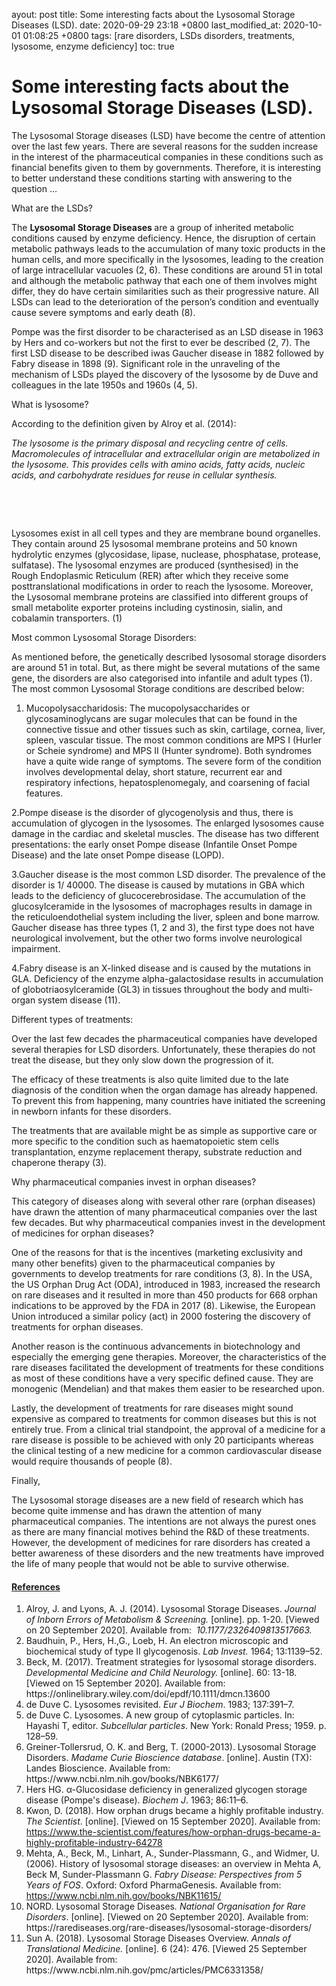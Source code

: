 ayout: post 
title: Some interesting facts about the Lysosomal Storage Diseases (LSD).
date: 2020-09-29 23:18 +0800 
last_modified_at: 2020-10-01 01:08:25 +0800 
tags: [rare disorders, LSDs disorders, treatments, lysosome, enzyme deficiency] 
toc: true
<div class="interface-interface-skeleton__header" role="region" aria-label="Editor top bar" tabindex="-1">
<div class="edit-post-header">
<h1 class="edit-post-header__settings">Some interesting facts about the Lysosomal Storage Diseases (LSD).</h1>
<div class="edit-post-header__settings"></div>
</div>
</div>
<div class="interface-interface-skeleton__body">
<div class="interface-interface-skeleton__content" role="region" aria-label="Editor content" tabindex="-1">
<div class="edit-post-visual-editor editor-styles-wrapper" tabindex="-1">
<div class="block-editor__typewriter">
<div class="block-editor-writing-flow">
<div class="block-editor-block-list__layout is-root-container">
<p role="group" aria-multiline="true" aria-label="Paragraph block" id="block-4c007a37-f40a-4430-b41d-135a3429fea3" class="rich-text block-editor-rich-text__editable block-editor-block-list__block wp-block" data-block="4c007a37-f40a-4430-b41d-135a3429fea3" data-type="core/paragraph" data-title="Paragraph" contenteditable="true" tabindex="0">The Lysosomal Storage diseases (LSD) have become the centre of attention over the last few years. There are several reasons for the sudden increase in the interest of the pharmaceutical companies in these conditions such as financial benefits given to them by governments. Therefore, it is interesting to better understand these conditions starting with answering to the question &hellip;</p>
<p role="group" aria-multiline="true" aria-label="Paragraph block" id="block-a143d0cc-3126-4779-bbb1-c4a23940348d" class="rich-text block-editor-rich-text__editable block-editor-block-list__block wp-block" data-block="a143d0cc-3126-4779-bbb1-c4a23940348d" data-type="core/paragraph" data-title="Paragraph" contenteditable="true" tabindex="0">What are the LSDs?</p>
<p role="group" aria-multiline="true" aria-label="Paragraph block" id="block-1a860fd2-ef9c-4008-a73a-4f8a16ca0c0e" class="rich-text block-editor-rich-text__editable block-editor-block-list__block wp-block" data-block="1a860fd2-ef9c-4008-a73a-4f8a16ca0c0e" data-type="core/paragraph" data-title="Paragraph" contenteditable="true" tabindex="0">The <strong>Lysosomal Storage Diseases </strong>are a group of inherited metabolic conditions caused by enzyme deficiency. Hence, the disruption of certain metabolic pathways leads to the accumulation of many toxic products in the human cells, and more specifically in the lysosomes, leading to the creation of large intracellular vacuoles (2, 6). These conditions are around 51 in total and although the metabolic pathway that each one of them involves might differ, they do have certain similarities such as their progressive nature. All LSDs can lead to the deterioration of the person&rsquo;s condition and eventually cause severe symptoms and early death (8).</p>
<p role="group" aria-multiline="true" aria-label="Paragraph block" id="block-cc518d75-7516-4113-be00-874efdcd2ff4" class="rich-text block-editor-rich-text__editable block-editor-block-list__block wp-block" data-block="cc518d75-7516-4113-be00-874efdcd2ff4" data-type="core/paragraph" data-title="Paragraph" contenteditable="true" tabindex="0">Pompe was the first disorder to be characterised as an LSD disease in 1963 by Hers and co-workers but not the first to ever be described (2, 7). The first LSD disease to be described iwas Gaucher disease in 1882 followed by Fabry disease in 1898 (9). Significant role in the unraveling of the mechanism of LSDs played the discovery of the lysosome by de Duve and colleagues in the late 1950s and 1960s (4, 5).&nbsp;</p>
<p role="group" aria-multiline="true" aria-label="Paragraph block" id="block-dce3b805-b734-42f6-983e-2fd39131cb51" class="rich-text block-editor-rich-text__editable block-editor-block-list__block wp-block" data-block="dce3b805-b734-42f6-983e-2fd39131cb51" data-type="core/paragraph" data-title="Paragraph" contenteditable="true" tabindex="0">What is lysosome?</p>
<p role="group" aria-multiline="true" aria-label="Paragraph block" id="block-770a4306-6860-45fe-b506-f551f7628a5f" class="rich-text block-editor-rich-text__editable block-editor-block-list__block wp-block" data-block="770a4306-6860-45fe-b506-f551f7628a5f" data-type="core/paragraph" data-title="Paragraph" contenteditable="true" tabindex="0">According to the definition given by Alroy et al. (2014):</p>
<p role="group" aria-multiline="true" aria-label="Paragraph block" id="block-fc508d29-bb80-4bcf-849c-f222dc0450eb" class="rich-text block-editor-rich-text__editable block-editor-block-list__block wp-block" data-block="fc508d29-bb80-4bcf-849c-f222dc0450eb" data-type="core/paragraph" data-title="Paragraph" contenteditable="true" tabindex="0"><em>The lysosome is the primary disposal and recycling centre of cells. Macromolecules of intracellular and extracellular origin are metabolized in the lysosome. This provides cells with amino acids, fatty acids, nucleic acids, and carbohydrate residues for reuse in cellular synthesis.</em></p>
<p role="group" aria-multiline="true" aria-label="Paragraph block" id="block-2b241b70-5b56-4488-8182-013c182effa1" class="rich-text block-editor-rich-text__editable block-editor-block-list__block wp-block" data-block="2b241b70-5b56-4488-8182-013c182effa1" data-type="core/paragraph" data-title="Paragraph" contenteditable="true" tabindex="0"></p>
<ol role="group" aria-multiline="true" aria-label="Block: List" id="block-33772662-9875-474a-87f3-eeb42f20a75f" class="rich-text block-editor-rich-text__editable block-editor-block-list__block wp-block" type="1" data-block="33772662-9875-474a-87f3-eeb42f20a75f" data-type="core/list" data-title="List" contenteditable="true" tabindex="0"></ol>
<p><!-- wp:paragraph --></p>
<p>Lysosomes exist in all cell types and they are membrane bound organelles. They contain around 25 lysosomal membrane proteins and 50 known hydrolytic enzymes (glycosidase, lipase, nuclease, phosphatase, protease, sulfatase). The lysosomal enzymes are produced (synthesised) in the Rough Endoplasmic Reticulum (RER) after which they receive some posttranslational modifications in order to reach the lysosome. Moreover, the Lysosomal membrane proteins are classified into different groups of small metabolite exporter proteins including cystinosin, sialin, and cobalamin transporters. (1)</p>
<p><!-- /wp:paragraph --> <!-- wp:paragraph --></p>
<p>Most common Lysosomal Storage Disorders:</p>
<p><!-- /wp:paragraph --> <!-- wp:paragraph --></p>
<p>As mentioned before, the genetically described lysosomal storage disorders are around 51 in total. But, as there might be several mutations of the same gene, the disorders are also categorised into infantile and adult types (1). The most common Lysosomal Storage conditions are described below:</p>
<p><!-- /wp:paragraph --> <!-- wp:list {"ordered":true,"type":"1"} --></p>
<ol type="1">
<li>Mucopolysaccharidosis: The mucopolysaccharides or glycosaminoglycans are sugar molecules that can be found in the connective tissue and other tissues such as skin, cartilage, cornea, liver, spleen, vascular tissue. The most common conditions are MPS I (Hurler or Scheie syndrome) and MPS II (Hunter syndrome).&nbsp;Both syndromes have a quite wide range of symptoms. The severe form of the condition involves developmental delay, short stature, recurrent ear and respiratory infections, hepatosplenomegaly, and coarsening of facial features.&nbsp;</li>
</ol>
<p><!-- /wp:list --> <!-- wp:paragraph --></p>
<p></p>
<p><!-- /wp:paragraph --></p>
<p><span>2.Pompe disease is the disorder of glycogenolysis and thus, there is accumulation of glycogen in the lysosomes. The enlarged lysosomes cause damage in the cardiac and skeletal muscles. The disease has two different presentations: the early onset Pompe disease (Infantile Onset Pompe Disease) and the late onset Pompe disease (LOPD).</span></p>
<p><span>3.Gaucher disease is the most common LSD disorder. The prevalence of the disorder is 1/ 40000. The disease is caused by mutations in GBA which leads to the deficiency of glucocerebrosidase. The accumulation of the glucosylceramide in the lysosomes of macrophages results in damage in the reticuloendothelial system including the liver, spleen and bone marrow. Gaucher disease has three types (1, 2 and 3), the first type does not have neurological involvement, but the other two forms involve neurological impairment.</span></p>
<p><span>4.Fabry disease is an X-linked disease and is caused by the mutations in GLA. Deficiency of the enzyme alpha-galactosidase results in accumulation of globotriaosylceramide (GL3) in tissues throughout the body and multi-organ system disease (11).</span></p>
<p><span>Different types of treatments:</span></p>
<p><span>Over the last few decades the pharmaceutical companies have developed several therapies for LSD disorders. Unfortunately, these therapies do not treat the disease, but they only slow down the progression of it.</span></p>
<p><span>The efficacy of these treatments is also quite limited due to the late diagnosis of the condition when the organ damage has already happened. To prevent this from happening, many countries have initiated the screening in newborn infants for these disorders.</span></p>
<p><span>The treatments that are available might be as simple as supportive care or more specific to the condition such as haematopoietic stem cells transplantation, enzyme replacement therapy, substrate reduction and chaperone therapy (3).</span></p>
Why pharmaceutical companies invest in orphan diseases?

This category of diseases along with several other rare (orphan diseases) have drawn the attention of many pharmaceutical companies over the last few decades. But why pharmaceutical companies invest in the development of medicines for orphan diseases?

One of the reasons for that is the incentives (marketing exclusivity and many other benefits) given to the pharmaceutical companies by governments to develop treatments for rare conditions (3, 8). In the USA, the US Orphan Drug Act (ODA), introduced in 1983, increased the research on rare diseases and it resulted in more than 450 products for 668 orphan indications to be approved by the FDA in 2017 (8). Likewise, the European Union introduced a similar policy (act) in 2000 fostering the discovery of treatments for orphan diseases.

Another reason is the continuous advancements in biotechnology and especially the emerging gene therapies. Moreover, the characteristics of the rare diseases facilitated the development of treatments for these conditions as most of these conditions have a very specific defined cause. They are monogenic (Mendelian) and that makes them easier to be researched upon.

Lastly, the development of treatments for rare diseases might sound expensive as compared to treatments for common diseases but this is not entirely true. From a clinical trial standpoint, the approval of a medicine for a rare disease is possible to be achieved with only 20 participants whereas the clinical testing of a new medicine for a common cardiovascular disease would require thousands of people (8).

Finally,

The Lysosomal storage diseases are a new field of research which has become quite immense and has drawn the attention of many pharmaceutical companies. The intentions are not always the purest ones as there are many financial motives behind the R&D of these treatments. However, the development of medicines for rare disorders has created a better awareness of these disorders and the new treatments have improved the life of many people that would not be able to survive otherwise.
<h4><span style="text-decoration: underline;">References</span></h4>
<ol role="group" aria-multiline="true" aria-label="Block: List" id="block-33772662-9875-474a-87f3-eeb42f20a75f" class="rich-text block-editor-rich-text__editable block-editor-block-list__block wp-block is-selected is-hovered" type="1" data-block="33772662-9875-474a-87f3-eeb42f20a75f" data-type="core/list" data-title="List" contenteditable="true" tabindex="0">
<li>Alroy, J. and Lyons, A. J. (2014). Lysosomal Storage Diseases. <em>Journal of Inborn Errors of Metabolism &amp; Screening.</em>&nbsp;[online]. pp. 1-20. [Viewed on 20 September 2020]. Available from:<em>&nbsp;&nbsp;10.1177/2326409813517663.</em></li>
<li>Baudhuin, P., Hers, H.,G., Loeb, H. An electron microscopic and biochemical study of type II glycogenosis. <em>Lab Invest.</em>&nbsp;1964; 13:1139&ndash;52.&nbsp;</li>
<li>Beck, M. (2017). Treatment strategies for lysosomal storage disorders. <em>Developmental Medicine and Child Neurology. </em>[online].&nbsp;60: 13-18. [Viewed on 15 September 2020]. Available from: https://onlinelibrary.wiley.com/doi/epdf/10.1111/dmcn.13600</li>
<li>de Duve C. Lysosomes revisited. <em>Eur J Biochem</em>. 1983; 137:391&ndash;7.</li>
<li>de Duve C. Lysosomes. A new group of cytoplasmic particles. In: Hayashi T, editor. <em>Subcellular particles</em>. New York: Ronald Press; 1959. p. 128&ndash;59.</li>
<li>Greiner-Tollersrud, O. K. and Berg, T. (2000-2013). Lysosomal Storage Disorders. <em>Madame Curie Bioscience database</em>. [online]. Austin (TX): Landes Bioscience. Available from: https://www.ncbi.nlm.nih.gov/books/NBK6177/</li>
<li>Hers HG. &alpha;-Glucosidase deficiency in generalized glycogen storage disease (Pompe's disease). <em>Biochem J</em>. 1963; 86:11&ndash;6.</li>
<li>Kwon, D. (2018). How orphan drugs became a highly profitable industry. <em>The Scientist</em>. [online]. [Viewed on 15 September&nbsp;2020]. Available from: <a href="https://www.the-scientist.com/features/how-orphan-drugs-became-a-highly-profitable-industry-64278">https://www.the-scientist.com/features/how-orphan-drugs-became-a-highly-profitable-industry-64278</a></li>
<li>Mehta, A., Beck, M., Linhart, A., Sunder-Plassmann, G., and Widmer, U. (2006). History of lysosomal storage diseases: an overview in Mehta A, Beck M, Sunder-Plassmann G. <em>Fabry Disease: Perspectives from 5 Years of FOS</em>. Oxford: Oxford PharmaGenesis. Available from: <a href="https://www.ncbi.nlm.nih.gov/books/NBK11615/">https://www.ncbi.nlm.nih.gov/books/NBK11615/</a></li>
<li>NORD. Lysosomal Storage Diseases<em>. National Organisation for Rare Disorders</em>. [online]. [Viewed on 20&nbsp;September 2020]. Available from: https://rarediseases.org/rare-diseases/lysosomal-storage-disorders/</li>
<li>Sun A. (2018). Lysosomal Storage Diseases Overview. <em>Annals of Translational Medicine.</em>&nbsp;[online]. 6 (24): 476. [Viewed 25 September 2020]. Available from: https://www.ncbi.nlm.nih.gov/pmc/articles/PMC6331358/</li>
</ol>
<p><span></span></p>
<p><span></span></p>


